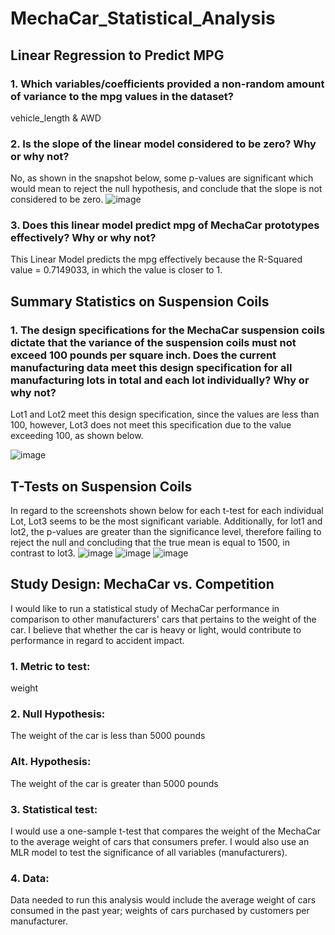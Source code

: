 # MechaCar_Statistical_Analysis

## Linear Regression to Predict MPG

### 1. Which variables/coefficients provided a non-random amount of variance to the mpg values in the dataset?

vehicle_length & AWD

### 2. Is the slope of the linear model considered to be zero? Why or why not?

No, as shown in the snapshot below, some p-values are significant which would mean to reject the null hypothesis, and conclude that the slope is not considered to be zero. 
![image](https://user-images.githubusercontent.com/116187123/224714005-63f38794-0102-4f26-9098-ae115e7f9f51.png)

### 3. Does this linear model predict mpg of MechaCar prototypes effectively? Why or why not?

This Linear Model predicts the mpg effectively because the R-Squared value = 0.7149033, in which the value is closer to 1. 

## Summary Statistics on Suspension Coils

### 1. The design specifications for the MechaCar suspension coils dictate that the variance of the suspension coils must not exceed 100 pounds per square inch. Does the current manufacturing data meet this design specification for all manufacturing lots in total and each lot individually? Why or why not?

Lot1 and Lot2 meet this design specification, since the values are less than 100, however, Lot3 does not meet this specification due to the value exceeding 100, as shown below. 

![image](https://user-images.githubusercontent.com/116187123/224734750-e81e8e1c-df8a-4a4d-ad4f-edc12ad902c0.png)


## T-Tests on Suspension Coils 
In regard to the screenshots shown below for each t-test for each individual Lot, Lot3 seems to be the most significant variable. 
Additionally, for lot1 and lot2, the p-values are greater than the significance level, therefore failing to reject the null and concluding that the true mean is equal to 1500, in contrast to lot3. 
![image](https://user-images.githubusercontent.com/116187123/224748381-6e8ffb82-278f-45fe-8379-384fb5ec8d9f.png)
![image](https://user-images.githubusercontent.com/116187123/224748466-33fcd9fb-1aca-4d25-941c-0148b73d5403.png)
![image](https://user-images.githubusercontent.com/116187123/224748557-7a195644-53ab-4be9-9128-4896fd524ba5.png)


## Study Design: MechaCar vs. Competition
I would like to run a statistical study of MechaCar performance in comparison to other manufacturers' cars that pertains to the weight of the car. I believe that 
whether the car is heavy or light, would contribute to performance in regard to accident impact.  

### 1. Metric to test: 

weight

### 2. Null Hypothesis: 
The weight of the car is less than 5000 pounds 
### Alt. Hypothesis: 
The weight of the car is greater than 5000 pounds 

### 3. Statistical test: 

I would use a one-sample t-test that compares the weight of the MechaCar to the average weight of cars that consumers prefer. 
I would also use an MLR model to test the significance of all variables (manufacturers). 

### 4. Data: 

Data needed to run this analysis would include the average weight of cars consumed in the past year; weights of cars purchased by customers per manufacturer. 

